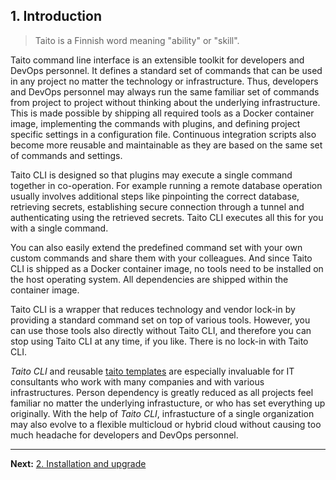 ## 1. Introduction

> Taito is a Finnish word meaning "ability" or "skill".

Taito command line interface is an extensible toolkit for developers and DevOps personnel. It defines a standard set of commands that can be used in any project no matter the technology or infrastructure. Thus, developers and DevOps personnel may always run the same familiar set of commands from project to project without thinking about the underlying infrastructure. This is made possible by shipping all required tools as a Docker container image, implementing the commands with plugins, and defining project specific settings in a configuration file. Continuous integration scripts also become more reusable and maintainable as they are based on the same set of commands and settings.

Taito CLI is designed so that plugins may execute a single command together in co-operation. For example running a remote database operation usually involves additional steps like pinpointing the correct database, retrieving secrets, establishing secure connection through a tunnel and authenticating using the retrieved secrets. Taito CLI executes all this for you with a single command.

You can also easily extend the predefined command set with your own custom commands and share them with your colleagues. And since Taito CLI is shipped as a Docker container image, no tools need to be installed on the host operating system. All dependencies are shipped within the container image.

Taito CLI is a wrapper that reduces technology and vendor lock-in by providing a standard command set on top of various tools. However, you can use those tools also directly without Taito CLI, and therefore you can stop using Taito CLI at any time, if you like. There is no lock-in with Taito CLI.

*Taito CLI* and reusable [taito templates](https://github.com/TaitoUnited/taito-cli/tree/master/docs/templates) are especially invaluable for IT consultants who work with many companies and with various infrastructures. Person dependency is greatly reduced as all projects feel familiar no matter the underlying infrastucture, or who has set everything up originally. With the help of *Taito CLI*, infrastucture of a single organization may also evolve to a flexible multicloud or hybrid cloud without causing too much headache for developers and DevOps personnel.

---

**Next:** [2. Installation and upgrade](02-installation)
